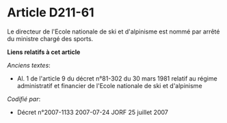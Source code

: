 # Article D211-61

Le directeur de l'Ecole nationale de ski et d'alpinisme est nommé par arrêté du ministre chargé des sports.

**Liens relatifs à cet article**

_Anciens textes_:

  - Al. 1 de l'article 9 du décret n°81-302 du 30 mars 1981 relatif au régime administratif et financier de l'Ecole nationale de ski et d'alpinisme

_Codifié par_:

  - Décret n°2007-1133 2007-07-24 JORF 25 juillet 2007
